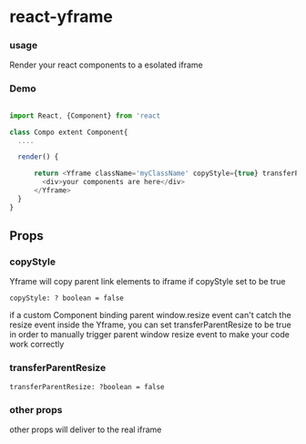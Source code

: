 # react-yframe

### usage

Render your react components to a esolated iframe

### Demo
```js

import React, {Component} from 'react

class Compo extent Component{
  ....

  render() {

      return <Yframe className='myClassName' copyStyle={true} transferParentResize={true}> 
        <div>your components are here</div>
      </Yframe>
  }
}

```

##  Props

### **copyStyle**
Yframe will copy parent link elements to iframe if copyStyle set to be true

`copyStyle: ? boolean = false`

if a custom Component binding parent window.resize event can't catch the resize event 
inside the Yframe, you can set transferParentResize to be true in order to manually trigger parent window 
resize event to make your code work correctly

### **transferParentResize**
`transferParentResize: ?boolean = false`


### **other props**
other props will deliver to the real iframe 